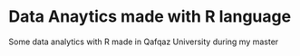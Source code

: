 # Data Anaytics made with R language
Some data analytics with R made in Qafqaz University during my master
